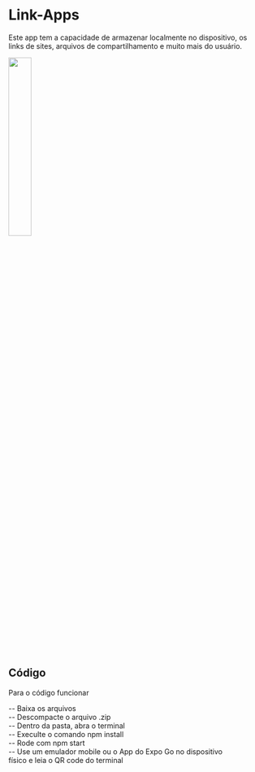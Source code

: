 <h1 >Link-Apps</h1>

<p>Este app tem a capacidade de armazenar localmente no dispositivo, os links de sites, arquivos de compartilhamento e muito mais do usuário.</p>

<img src="https://github.com/user-attachments/assets/c940e6ae-600e-4e2f-9d38-3036914f5f00" width=30%>


<h2>Código</h2>

<p>Para o código funcionar</p>

-- Baixa os arquivos <br>
-- Descompacte o arquivo .zip<br>
-- Dentro da pasta, abra o terminal<br>
-- Execulte o comando npm install<br>
-- Rode com npm start<br>
-- Use um emulador mobile ou o App do Expo Go no dispositivo<br> físico e leia o QR code do terminal<br>

